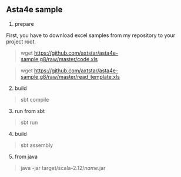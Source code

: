 ## Asta4e sample

1. prepare

First, you have to download excel samples from my repository to your project root.

> wget https://github.com/axtstar/asta4e-sample.g8/raw/master/code.xls

> wget https://github.com/axtstar/asta4e-sample.g8/raw/master/read_template.xls

2. build

> sbt compile

3. run from sbt

> sbt run

4. build

> sbt assembly

5. from java

> java -jar target/scala-2.12/$name$.jar
